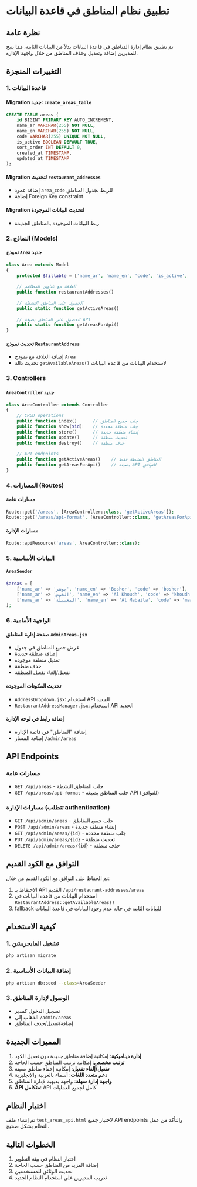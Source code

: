 # تطبيق نظام المناطق في قاعدة البيانات

## نظرة عامة
تم تطبيق نظام إدارة المناطق في قاعدة البيانات بدلاً من البيانات الثابتة، مما يتيح للمديرين إضافة وتعديل وحذف المناطق من خلال واجهة الإدارة.

## التغييرات المنجزة

### 1. قاعدة البيانات

#### Migration جديد: `create_areas_table`
```sql
CREATE TABLE areas (
    id BIGINT PRIMARY KEY AUTO_INCREMENT,
    name_ar VARCHAR(255) NOT NULL,
    name_en VARCHAR(255) NOT NULL,
    code VARCHAR(255) UNIQUE NOT NULL,
    is_active BOOLEAN DEFAULT TRUE,
    sort_order INT DEFAULT 0,
    created_at TIMESTAMP,
    updated_at TIMESTAMP
);
```

#### Migration لتحديث `restaurant_addresses`
- إضافة عمود `area_code` للربط بجدول المناطق
- إضافة Foreign Key constraint

#### Migration لتحديث البيانات الموجودة
- ربط البيانات الموجودة بالمناطق الجديدة

### 2. النماذج (Models)

#### نموذج `Area` جديد
```php
class Area extends Model
{
    protected $fillable = ['name_ar', 'name_en', 'code', 'is_active', 'sort_order'];
    
    // العلاقة مع عناوين المطاعم
    public function restaurantAddresses()
    
    // الحصول على المناطق النشطة
    public static function getActiveAreas()
    
    // الحصول على المناطق بصيغة API
    public static function getAreasForApi()
}
```

#### تحديث نموذج `RestaurantAddress`
- إضافة العلاقة مع نموذج `Area`
- تحديث دالة `getAvailableAreas()` لاستخدام البيانات من قاعدة البيانات

### 3. Controllers

#### `AreaController` جديد
```php
class AreaController extends Controller
{
    // CRUD operations
    public function index()      // جلب جميع المناطق
    public function show($id)    // جلب منطقة محددة
    public function store()      // إنشاء منطقة جديدة
    public function update()     // تحديث منطقة
    public function destroy()    // حذف منطقة
    
    // API endpoints
    public function getActiveAreas()    // المناطق النشطة فقط
    public function getAreasForApi()    // بصيغة API للتوافق
}
```

### 4. المسارات (Routes)

#### مسارات عامة
```php
Route::get('/areas', [AreaController::class, 'getActiveAreas']);
Route::get('/areas/api-format', [AreaController::class, 'getAreasForApi']);
```

#### مسارات الإدارة
```php
Route::apiResource('areas', AreaController::class);
```

### 5. البيانات الأساسية

#### `AreaSeeder`
```php
$areas = [
    ['name_ar' => 'بوشر', 'name_en' => 'Bosher', 'code' => 'bosher'],
    ['name_ar' => 'الخوض', 'name_en' => 'Al Khoudh', 'code' => 'khoudh'],
    ['name_ar' => 'المعبيلة', 'name_en' => 'Al Mabaila', 'code' => 'maabilah']
];
```

### 6. الواجهة الأمامية

#### صفحة إدارة المناطق `AdminAreas.jsx`
- عرض جميع المناطق في جدول
- إضافة منطقة جديدة
- تعديل منطقة موجودة
- حذف منطقة
- تفعيل/إلغاء تفعيل المنطقة

#### تحديث المكونات الموجودة
- `AddressDropdown.jsx`: استخدام API الجديد
- `RestaurantAddressManager.jsx`: استخدام API الجديد

#### إضافة رابط في لوحة الإدارة
- إضافة "المناطق" في قائمة الإدارة
- إضافة المسار `/admin/areas`

## API Endpoints

### مسارات عامة
- `GET /api/areas` - جلب المناطق النشطة
- `GET /api/areas/api-format` - جلب المناطق بصيغة API (للتوافق)

### مسارات الإدارة (تتطلب authentication)
- `GET /api/admin/areas` - جلب جميع المناطق
- `POST /api/admin/areas` - إنشاء منطقة جديدة
- `GET /api/admin/areas/{id}` - جلب منطقة محددة
- `PUT /api/admin/areas/{id}` - تحديث منطقة
- `DELETE /api/admin/areas/{id}` - حذف منطقة

## التوافق مع الكود القديم

تم الحفاظ على التوافق مع الكود القديم من خلال:
1. الاحتفاظ بـ API القديم `/api/restaurant-addresses/areas`
2. استخدام البيانات من قاعدة البيانات في `RestaurantAddress::getAvailableAreas()`
3. fallback للبيانات الثابتة في حالة عدم وجود البيانات في قاعدة البيانات

## كيفية الاستخدام

### 1. تشغيل المايجريشن
```bash
php artisan migrate
```

### 2. إضافة البيانات الأساسية
```bash
php artisan db:seed --class=AreaSeeder
```

### 3. الوصول لإدارة المناطق
- تسجيل الدخول كمدير
- الذهاب إلى `/admin/areas`
- إضافة/تعديل/حذف المناطق

## المميزات الجديدة

1. **إدارة ديناميكية**: إمكانية إضافة مناطق جديدة دون تعديل الكود
2. **ترتيب مخصص**: إمكانية ترتيب المناطق حسب الحاجة
3. **تفعيل/إلغاء تفعيل**: إمكانية إخفاء مناطق معينة
4. **دعم متعدد اللغات**: أسماء بالعربية والإنجليزية
5. **واجهة إدارة سهلة**: واجهة بديهية لإدارة المناطق
6. **API متكامل**: API كامل لجميع العمليات

## اختبار النظام

تم إنشاء ملف `test_areas_api.html` لاختبار جميع API endpoints والتأكد من عمل النظام بشكل صحيح.

## الخطوات التالية

1. اختبار النظام في بيئة التطوير
2. إضافة المزيد من المناطق حسب الحاجة
3. تحديث الوثائق للمستخدمين
4. تدريب المديرين على استخدام النظام الجديد

